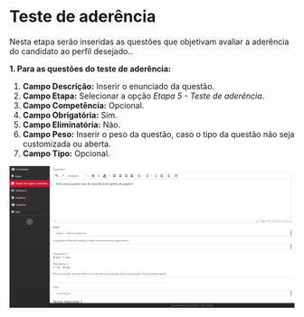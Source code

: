 # Teste de aderência

Nesta etapa serão inseridas as questões que objetivam avaliar a aderência do candidato ao perfil desejado..

**1. Para as questões do teste de aderência:**

1. **Campo Descrição:** Inserir o enunciado da questão.
2. **Campo Etapa:** Selecionar a opção _Etapa 5 - Teste de aderência_.
3. **Campo Competência:** Opcional.
4. **Campo Obrigatória:** Sim.
5. **Campo Eliminatória:** Não.
6. **Campo Peso:** Inserir o peso da questão, caso o tipo da questão não seja customizada ou aberta.
7. **Campo Tipo:** Opcional.

![](<../../.gitbook/assets/image (47).png>)
